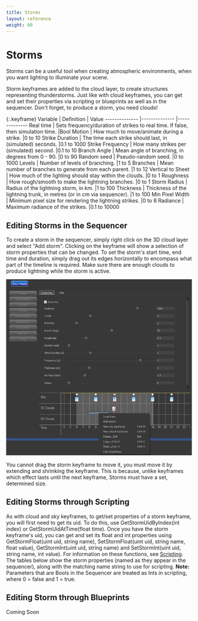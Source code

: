 ```yaml
---
title: Storms
layout: reference
weight: 60
---
```







Storms
====================

Storms can be a useful tool when creating atmospheric environments, when you want lighting to illuminate your scene.

Storm keyframes are added to the cloud layer, to create structures representing thunderstorms. Just like with cloud keyframes, you can get and set their properties via scripting or blueprints as well as in the sequencer. Don't forget, to produce a storm, you need clouds!


{:.keyframe}
Variable                                                                                |       Definition                                                                                                                                                      |       Value
--------------                                                                  |--------------                                                                                                                                                 |--------------
Real time                                                                               | Sets frequency/duration of strikes to real time. If false, then simulation time.              |Bool
Motion                                                                                  | How much to move/animate during a strike.                                                                                             |0 to 10
Strike Duration                                                                 | The time each strike should last, in (simulated) seconds.                                                             |0.1 to 1000
Strike Frequency                                                                | How many strikes per (simulated) second.                                                                                              |0.1 to 10
Branch Angle                                                                    | Mean angle of branching, in degrees from 0 - 90.                                                                              |0 to 90
Random seed                                                                             | Pseudo-random seed.                                                                                                                                   |0 to 1000
Levels                                                                                  | Number of levels of branching.                                                                                                                |1 to 5
Branches                                                                                | Mean number of branches to generate from each parent.                                                                 |1 to 12
Vertical to Sheet                                                               | How much of the lighting should stay within the clouds.                                                               |0 to 1
Roughness                                                                               | How rough/smooth to make the lightning branches.                                                                              |0 to 1
Storm Radius                                                                    | Radius of the lightning storm, in km.                                                                                                 |1 to 100
Thickness                                                                               | Thickness of the lightning trunk, in metres (or in cm via sequencer).                                 |1 to 100
Min Pixel Width                                                                 | Minimum pixel size for rendering the lightning strikes.                                                               |0 to 8
Radiance                                                                                | Maximum radiance of the strikes.                                                                                                              |0.1 to 10000




Editing Storms in the Sequencer
-----------------------

To create a storm in the sequencer, simply right click on the 3D cloud layer and select "Add storm". Clicking on the keyframe will show a selection of storm properties that can be changed. To set the storm's start time, end time and duration, simply drag out its edges horizontally to encompass what part of the timeline is required. Make sure there are enough clouds to produce lightning while the storm is active.

![](/images/unity/stormsequencer.png)


You cannot drag the storm keyframe to move it, you must move it by extending and shrinking the keyframe. This is because, unlike keyframes which effect lasts until the next keyframe, Storms must have a set, determined size.



<div class="unity-specific">

Editing Storms through Scripting
-----------------------

As with cloud and sky keyframes, to get/set properties of a storm keyframe, you will first need to get its uid. To do this, use GetStormUidByIndex(int index) or GetStormUidAtTime(float time). Once you have the storm keyframe's uid, you can get and set its float and int properties using GetStormFloat(uint uid, string name), SetStormFloat(uint uid, string name, float value), GetStormInt(uint uid, string name) and SetStormInt(uint uid, string name, int value). For information on these functions, see [Scripting](/unity/scripting.html). The tables below show the storm properties (named as they appear in the sequencer), along with the matching name string to use for scripting. **Note:** Parameters that are Bools in the Sequencer are treated as Ints in scripting, where 0 = false and 1 = true.


</div>

<div class="ue4-specific">

Editing Storm through Blueprints
------------------------

Coming Soon


</div>
